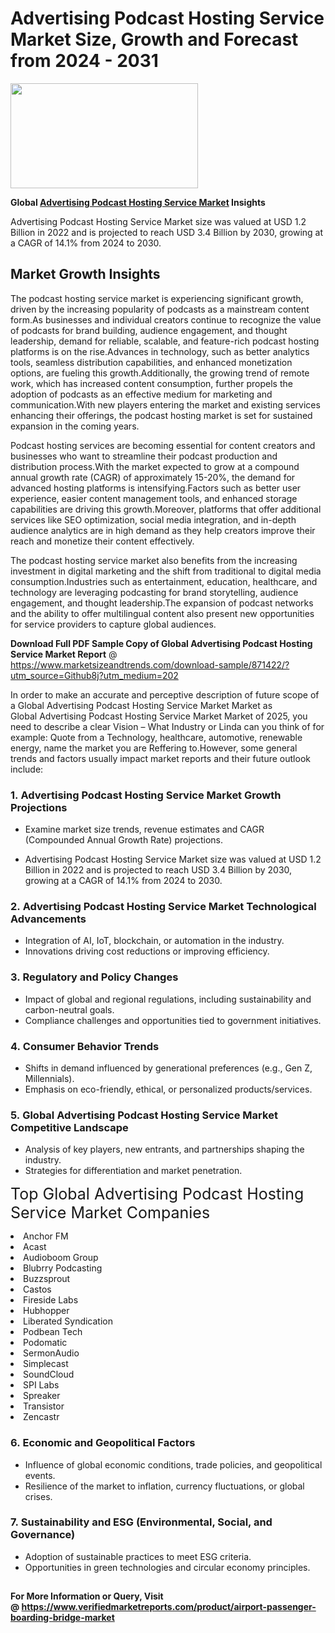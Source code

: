<H1>Advertising Podcast Hosting Service Market Size, Growth and Forecast from 2024 - 2031</H1><img class="aligncenter size-medium wp-image-584254" src="https://thirdeyenews.in/wp-content/uploads/2024/09/Global-Market-Research-300x168.jpeg" alt="" width="300" height="168" /><p><strong>Global&nbsp;<a href="https://www.marketsizeandtrends.com/download-sample/871422/?utm_source=Github8j?utm_medium=202">Advertising Podcast Hosting Service Market</a> Insights</strong></p><p>Advertising Podcast Hosting Service Market size was valued at USD 1.2 Billion in 2022 and is projected to reach USD 3.4 Billion by 2030, growing at a CAGR of 14.1% from 2024 to 2030.</p><p><h2>Market Growth Insights</h2> <p>The podcast hosting service market is experiencing significant growth, driven by the increasing popularity of podcasts as a mainstream content form.As businesses and individual creators continue to recognize the value of podcasts for brand building, audience engagement, and thought leadership, demand for reliable, scalable, and feature-rich podcast hosting platforms is on the rise.Advances in technology, such as better analytics tools, seamless distribution capabilities, and enhanced monetization options, are fueling this growth.Additionally, the growing trend of remote work, which has increased content consumption, further propels the adoption of podcasts as an effective medium for marketing and communication.With new players entering the market and existing services enhancing their offerings, the podcast hosting market is set for sustained expansion in the coming years.</p> <p><strong><a href="#"></a></strong></p> <p>Podcast hosting services are becoming essential for content creators and businesses who want to streamline their podcast production and distribution process.With the market expected to grow at a compound annual growth rate (CAGR) of approximately 15-20%, the demand for advanced hosting platforms is intensifying.Factors such as better user experience, easier content management tools, and enhanced storage capabilities are driving this growth.Moreover, platforms that offer additional services like SEO optimization, social media integration, and in-depth audience analytics are in high demand as they help creators improve their reach and monetize their content effectively.</p> <p>The podcast hosting service market also benefits from the increasing investment in digital marketing and the shift from traditional to digital media consumption.Industries such as entertainment, education, healthcare, and technology are leveraging podcasting for brand storytelling, audience engagement, and thought leadership.The expansion of podcast networks and the ability to offer multilingual content also present new opportunities for service providers to capture global audiences.</p> <p></p><p><span class=""><strong>Download Full PDF Sample Copy of Global Advertising Podcast Hosting Service Market Report</strong> @ <a href="https://www.marketsizeandtrends.com/download-sample/871422/?utm_source=Github8j?utm_medium=202" target="_blank">https://www.marketsizeandtrends.com/download-sample/871422/?utm_source=Github8j?utm_medium=202</a></span></p><p>In order to make an accurate and perceptive description of future scope of a Global&nbsp;Advertising Podcast Hosting Service Market Market as Global&nbsp;Advertising Podcast Hosting Service Market Market of 2025, you need to describe a clear Vision &ndash; What Industry or Linda can you think of for example: Quote from a Technology, healthcare, automotive, renewable energy, name the market you are Reffering to.However, some general trends and factors usually impact market reports and their future outlook include:</p><h3>1.&nbsp;<strong>Advertising Podcast Hosting Service Market Growth Projections</strong></h3><ul><li>Examine market size trends, revenue estimates and CAGR (Compounded Annual Growth Rate) projections.</li><li><p>Advertising Podcast Hosting Service Market size was valued at USD 1.2 Billion in 2022 and is projected to reach USD 3.4 Billion by 2030, growing at a CAGR of 14.1% from 2024 to 2030.</p></li></ul><h3>2.&nbsp;<strong>Advertising Podcast Hosting Service Market Technological Advancements</strong></h3><ul><li>Integration of AI, IoT, blockchain, or automation in the industry.</li><li>Innovations driving cost reductions or improving efficiency.</li></ul><h3>3.&nbsp;<strong>Regulatory and Policy Changes</strong></h3><ul><li>Impact of global and regional regulations, including sustainability and carbon-neutral goals.</li><li>Compliance challenges and opportunities tied to government initiatives.</li></ul><h3>4.&nbsp;<strong>Consumer Behavior Trends</strong></h3><ul><li>Shifts in demand influenced by generational preferences (e.g., Gen Z, Millennials).</li><li>Emphasis on eco-friendly, ethical, or personalized products/services.</li></ul><h3>5.&nbsp;<strong>Global Advertising Podcast Hosting Service Market Competitive Landscape</strong></h3><ul><li>Analysis of key players, new entrants, and partnerships shaping the industry.</li><li>Strategies for differentiation and market penetration.</li></ul><p data-pm-slice="1 1 []"><span style="color: inherit; font-family: inherit; font-size: 25px;">Top Global Advertising Podcast Hosting Service Market Companies</span></p><div class="" data-test-id=""><p><li>Anchor FM</li><li> Acast</li><li> Audioboom Group</li><li> Blubrry Podcasting</li><li> Buzzsprout</li><li> Castos</li><li> Fireside Labs</li><li> Hubhopper</li><li> Liberated Syndication</li><li> Podbean Tech</li><li> Podomatic</li><li> SermonAudio</li><li> Simplecast</li><li> SoundCloud</li><li> SPI Labs</li><li> Spreaker</li><li> Transistor</li><li> Zencastr</li></p></div><h3>6.&nbsp;<strong>Economic and Geopolitical Factors</strong></h3><ul><li>Influence of global economic conditions, trade policies, and geopolitical events.</li><li>Resilience of the market to inflation, currency fluctuations, or global crises.</li></ul><h3>7.&nbsp;<strong>Sustainability and ESG (Environmental, Social, and Governance)</strong></h3><ul><li>Adoption of sustainable practices to meet ESG criteria.</li><li>Opportunities in green technologies and circular economy principles.</li></ul><h2><strong style="font-size: 14px;">For More Information or Query, Visit @&nbsp;</strong><a style="background-color: #ffffff; font-size: 14px;" href="https://www.marketsizeandtrends.com/report/advertising-podcast-hosting-service-market/" target="_blank">https://www.verifiedmarketreports.com/product/airport-passenger-boarding-bridge-market</a></h2>